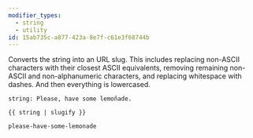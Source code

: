 ```yaml
---
modifier_types:
  - string
  - utility
id: 15ab735c-a877-423a-8e7f-c61e3f68744b
---
```

Converts the string into an URL slug. This includes replacing non-ASCII characters with their closest ASCII equivalents, removing remaining non-ASCII
and non-alphanumeric characters, and replacing whitespace with dashes. And then everything is lowercased.


```.language-yaml
string: Please, have some lemoñade.
```

```
{{ string | slugify }}
```

```.language-output
please-have-some-lemonade
```
